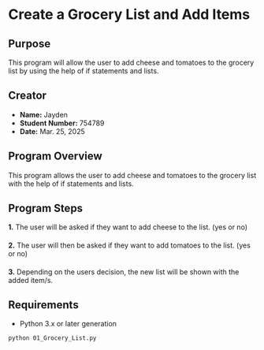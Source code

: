 # Create a Grocery List and Add Items

## Purpose
This program will allow the user to add cheese and tomatoes to the grocery list by using the help of if statements and lists.

## Creator

- **Name:** Jayden
- **Student Number:** 754789
- **Date:** Mar. 25, 2025

## Program Overview
This program allows the user to add cheese and tomatoes to the grocery list with the help of if statements and lists.

## Program Steps

**1.** The user will be asked if they want to add cheese to the list. (yes or no)
####
**2.** The user will then be asked if they want to add tomatoes to the list. (yes or no)
####
**3.** Depending on the users decision, the new list will be shown with the added item/s.
## Requirements

- Python 3.x or later generation


```bash
python 01_Grocery_List.py